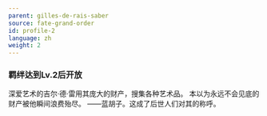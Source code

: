 ```yaml
---
parent: gilles-de-rais-saber
source: fate-grand-order
id: profile-2
language: zh
weight: 2
---
```


### 羁绊达到Lv.2后开放

深爱艺术的吉尔·德·雷用其庞大的财产，搜集各种艺术品。
本以为永远不会见底的财产被他瞬间浪费殆尽。
——蓝胡子。这成了后世人们对其的称呼。
